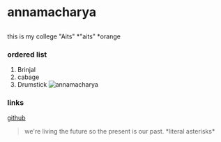 # annamacharya
##
this is my college "Aits"
*"aits"
*orange
### ordered list
1. Brinjal
2. cabage
3. Drumstick
![annamacharya](https://upload.wikimedia.org/wikipedia/commons/thumb/3/37/Annamacharya.jpg/800px-Annamacharya.jpg)
### links
[github](http://github.com)
> we're living the future so
> the present is our past.
\*literal asterisks\*
